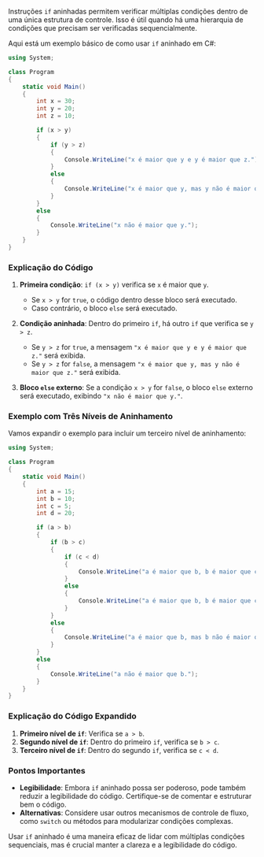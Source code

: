 Instruções `if` aninhadas permitem verificar múltiplas condições dentro de uma única estrutura de controle. Isso é útil quando há uma hierarquia de condições que precisam ser verificadas sequencialmente.

Aqui está um exemplo básico de como usar `if` aninhado em C#:

```csharp
using System;

class Program
{
    static void Main()
    {
        int x = 30;
        int y = 20;
        int z = 10;

        if (x > y)
        {
            if (y > z)
            {
                Console.WriteLine("x é maior que y e y é maior que z.");
            }
            else
            {
                Console.WriteLine("x é maior que y, mas y não é maior que z.");
            }
        }
        else
        {
            Console.WriteLine("x não é maior que y.");
        }
    }
}
```

### Explicação do Código

1. **Primeira condição**: `if (x > y)` verifica se `x` é maior que `y`.
   - Se `x > y` for `true`, o código dentro desse bloco será executado.
   - Caso contrário, o bloco `else` será executado.

2. **Condição aninhada**: Dentro do primeiro `if`, há outro `if` que verifica se `y > z`.
   - Se `y > z` for `true`, a mensagem `"x é maior que y e y é maior que z."` será exibida.
   - Se `y > z` for `false`, a mensagem `"x é maior que y, mas y não é maior que z."` será exibida.

3. **Bloco `else` externo**: Se a condição `x > y` for `false`, o bloco `else` externo será executado, exibindo `"x não é maior que y."`.

### Exemplo com Três Níveis de Aninhamento

Vamos expandir o exemplo para incluir um terceiro nível de aninhamento:

```csharp
using System;

class Program
{
    static void Main()
    {
        int a = 15;
        int b = 10;
        int c = 5;
        int d = 20;

        if (a > b)
        {
            if (b > c)
            {
                if (c < d)
                {
                    Console.WriteLine("a é maior que b, b é maior que c, e c é menor que d.");
                }
                else
                {
                    Console.WriteLine("a é maior que b, b é maior que c, mas c não é menor que d.");
                }
            }
            else
            {
                Console.WriteLine("a é maior que b, mas b não é maior que c.");
            }
        }
        else
        {
            Console.WriteLine("a não é maior que b.");
        }
    }
}
```

### Explicação do Código Expandido

1. **Primeiro nível de `if`**: Verifica se `a > b`.
2. **Segundo nível de `if`**: Dentro do primeiro `if`, verifica se `b > c`.
3. **Terceiro nível de `if`**: Dentro do segundo `if`, verifica se `c < d`.

### Pontos Importantes

- **Legibilidade**: Embora `if` aninhado possa ser poderoso, pode também reduzir a legibilidade do código. Certifique-se de comentar e estruturar bem o código.
- **Alternativas**: Considere usar outros mecanismos de controle de fluxo, como `switch` ou métodos para modularizar condições complexas.

Usar `if` aninhado é uma maneira eficaz de lidar com múltiplas condições sequenciais, mas é crucial manter a clareza e a legibilidade do código.
